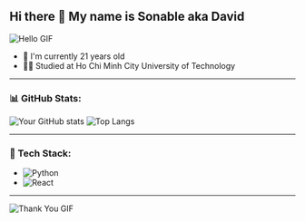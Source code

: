 ## Hi there 👋 My name is Sonable aka David

![Hello GIF](https://tenor.com/bO4qH.gif)

- 🔭 I'm currently 21 years old
- 👨‍🎓 Studied at Ho Chi Minh City University of Technology

---

### 📊 GitHub Stats:

![Your GitHub stats](https://github-readme-stats.vercel.app/api?username=Sonable23&show_icons=true&theme=radical) ![Top Langs](https://github-readme-stats.vercel.app/api/top-langs/?username=Sonable23&layout=compact&theme=radical)

---

### 🚀 Tech Stack:

- ![Python](https://img.shields.io/badge/-Python-333333?style=flat&logo=python)
- ![React](https://img.shields.io/badge/-React-333333?style=flat&logo=react)

---

![Thank You GIF](https://media.giphy.com/media/3o7aD6A42VWU1TGXMw/giphy.gif)

